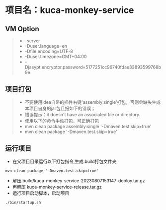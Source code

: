 # 项目名：kuca-monkey-service

## VM Option
> - -server
> - -Duser.language=en
> - -Dfile.encoding=UTF-8
> - -Duser.timezone=GMT+04:00
> - -Djasypt.encryptor.password=5177251cc96740fdae33893599768b9e

## 项目打包
> - 不要使用idea自带的插件右键'assembly:single'打包，否则会缺失生成本项目自身的jar包且报如下的错误；
> - 错误提示：it doesn't have an associated file or directory.
> - 使用以下的命令手动打包，可正确打包
> - mvn clean package assembly:single '-Dmaven.test.skip=true'
> - mvn clean package '-Dmaven.test.skip=true'

## 运行项目
- 在父项目目录运行以下打包指令,生成.build打包文件夹
```shell
mvn clean package '-Dmaven.test.skip=true'
```
- 解压.build/kuca-monkey-service-20230807153147-deploy.tar.gz
- 再解压 kuca-monkey-service-release.tar.gz
-  运行项目启动脚本，启动项目
```shell
./bin/startup.sh
```